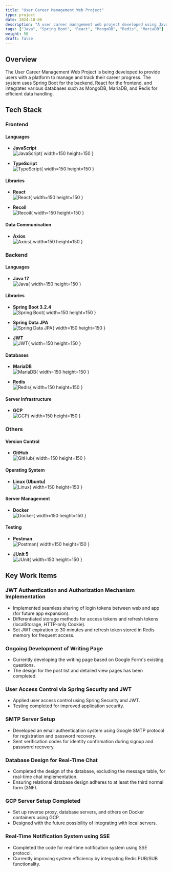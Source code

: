 ```yaml
---
title: "User Career Management Web Project"
type: project
date: 2024-10-06
description: "A user career management web project developed using Java, Spring Boot, React, MongoDB, and more."
tags: ["Java", "Spring Boot", "React", "MongoDB", "Redis", "MariaDB"]
weight: 50
draft: false
---
```


## Overview
The User Career Management Web Project is being developed to provide users with a platform to manage and track their career progress. The system uses Spring Boot for the backend, React for the frontend, and integrates various databases such as MongoDB, MariaDB, and Redis for efficient data handling.

## Tech Stack

### Frontend

#### Languages
- **JavaScript**  
  ![JavaScript](https://image.wanted.co.kr/optimize?src=https://static.codenary.co.kr/framework_logo/javascript.png&w=720&q=90){ width=150 height=150 }
  
- **TypeScript**  
  ![TypeScript](https://image.wanted.co.kr/optimize?src=https://static.codenary.co.kr/framework_logo/typescript.png&w=720&q=90){ width=150 height=150 }

#### Libraries
- **React**  
  ![React](https://image.wanted.co.kr/optimize?src=https://static.codenary.co.kr/framework_logo/reactjs.png&w=720&q=90){ width=150 height=150 }

- **Recoil**  
  ![Recoil](https://image.wanted.co.kr/optimize?src=https://static.codenary.co.kr/framework_logo/recoil.png&w=720&q=90){ width=150 height=150 }

#### Data Communication
- **Axios**  
  ![Axios](https://blog.kakaocdn.net/dn/yx608/btqF3Gtw2U6/942Qv3pHCRUhfj2RF66Hxk/img.png){ width=150 height=150 }

### Backend

#### Languages
- **Java 17**  
  ![Java](https://logowik.com/content/uploads/images/731_java.jpg){ width=150 height=150 }

#### Libraries
- **Spring Boot 3.2.4**  
  ![Spring Boot](https://image.wanted.co.kr/optimize?src=https://static.codenary.co.kr/framework_logo/spring.png&w=720&q=90){ width=150 height=150 }

- **Spring Data JPA**  
  ![Spring Data JPA](https://blog.retrotv.dev/content/images/2022/08/spring-data-logo.png){ width=150 height=150 }

- **JWT**  
  ![JWT](https://cdn.worldvectorlogo.com/logos/jwt-3.svg){ width=150 height=150 }

#### Databases
- **MariaDB**  
  ![MariaDB](https://image.wanted.co.kr/optimize?src=https://static.codenary.co.kr/framework_logo/awsmariadb.png&w=150&q=90){ width=150 height=150 }

- **Redis**  
  ![Redis](https://image.wanted.co.kr/optimize?src=https://static.codenary.co.kr/framework_logo/redis.png&w=150&q=90){ width=150 height=150 }

#### Server Infrastructure
- **GCP**  
  ![GCP](https://cyclr.com/wp-content/uploads/2022/05/ext-2.png){ width=150 height=150 }

### Others

#### Version Control
- **GitHub**  
  ![GitHub](https://upload.wikimedia.org/wikipedia/commons/c/c2/GitHub_Invertocat_Logo.svg){ width=150 height=150 }

#### Operating System
- **Linux (Ubuntu)**  
  ![Linux](https://i.namu.wiki/i/dtAcheXR2vN0JVNQ7mXFsIx_ciRBGYu-DJBnBwtJOV8r_-Y_sDTtyt67TGEFlh_pYjMm3da0qxXpUq4ehtgUcA.svg){ width=150 height=150 }

#### Server Management
- **Docker**  
  ![Docker](https://blog.kakaocdn.net/dn/bfqk0W/btsrDfiXt8f/Z4I2xyUAo80onGkNtxqfk0/img.webp){ width=150 height=150 }

#### Testing
- **Postman**  
  ![Postman](https://encrypted-tbn0.gstatic.com/images?q=tbn:ANd9GcSgPT5cgE3Wofm3b-FoCwySaAZ6iL3uYkeuOrB-WKJSTg&s){ width=150 height=150 }

- **JUnit 5**  
  ![JUnit](https://blog.kakaocdn.net/dn/N9nlJ/btrmSxa0CyX/xRAX5RqQAABDEQzavCujN0/img.png){ width=150 height=150 }

## Key Work Items

### JWT Authentication and Authorization Mechanism Implementation
- Implemented seamless sharing of login tokens between web and app (for future app expansion).
- Differentiated storage methods for access tokens and refresh tokens (localStorage, HTTP-only Cookie).
- Set JWT expiration to 30 minutes and refresh token stored in Redis memory for frequent access.

### Ongoing Development of Writing Page
- Currently developing the writing page based on Google Form's existing questions.
- The design for the post list and detailed view pages has been completed.

### User Access Control via Spring Security and JWT
- Applied user access control using Spring Security and JWT.
- Testing completed for improved application security.

### SMTP Server Setup
- Developed an email authentication system using Google SMTP protocol for registration and password recovery.
- Sent verification codes for identity confirmation during signup and password recovery.

### Database Design for Real-Time Chat
- Completed the design of the database, excluding the message table, for real-time chat implementation.
- Ensuring relational database design adheres to at least the third normal form (3NF).

### GCP Server Setup Completed
- Set up reverse proxy, database servers, and others on Docker containers using GCP.
- Designed with the future possibility of integrating with local servers.

### Real-Time Notification System using SSE
- Completed the code for real-time notification system using SSE protocol.
- Currently improving system efficiency by integrating Redis PUB/SUB functionality.

